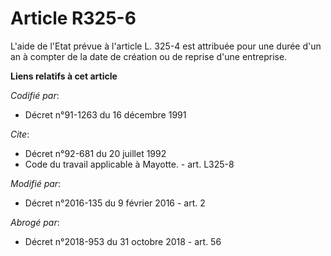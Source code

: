 # Article R325-6

L'aide de l'Etat prévue à l'article L. 325-4 est attribuée pour une durée d'un an à compter de la date de création ou de
reprise d'une entreprise.

**Liens relatifs à cet article**

_Codifié par_:

  - Décret n°91-1263 du 16 décembre 1991

_Cite_:

  - Décret n°92-681 du 20 juillet 1992
  - Code du travail applicable à Mayotte. - art. L325-8

_Modifié par_:

  - Décret n°2016-135 du 9 février 2016 - art. 2

_Abrogé par_:

  - Décret n°2018-953 du 31 octobre 2018 - art. 56
